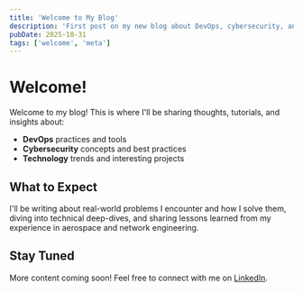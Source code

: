 ```yaml
---
title: 'Welcome to My Blog'
description: 'First post on my new blog about DevOps, cybersecurity, and technology'
pubDate: 2025-10-31
tags: ['welcome', 'meta']
---
```


# Welcome!

Welcome to my blog! This is where I'll be sharing thoughts, tutorials, and insights about:

- **DevOps** practices and tools
- **Cybersecurity** concepts and best practices  
- **Technology** trends and interesting projects

## What to Expect

I'll be writing about real-world problems I encounter and how I solve them, diving into technical deep-dives, and sharing lessons learned from my experience in aerospace and network engineering.

## Stay Tuned

More content coming soon! Feel free to connect with me on [LinkedIn](https://linkedin.com/in/roberto-guarneros).
